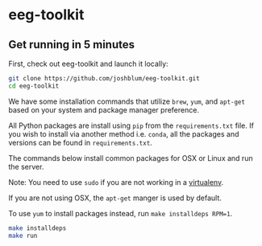 eeg-toolkit
=================

## Get running in 5 minutes

First, check out eeg-toolkit and launch it locally:

```bash
git clone https://github.com/joshblum/eeg-toolkit.git
cd eeg-toolkit
```

We have some installation commands that utilize `brew`, `yum`, and `apt-get`
based on your system and package manager preference.

All Python packages are install using `pip` from the `requirements.txt` file.
If you wish to install via another method i.e. `conda`, all the packages and
versions can be found in `requirements.txt`.

The commands below install common packages for OSX or Linux and run the server.

Note: You need to use `sudo` if you are not working in a 
[virtualenv](http://docs.python-guide.org/en/latest/dev/virtualenvs/).

If you are not using OSX, the `apt-get` manger is used by default.

To use `yum` to install packages instead, run `make installdeps RPM=1`.

```bash
make installdeps
make run
```
